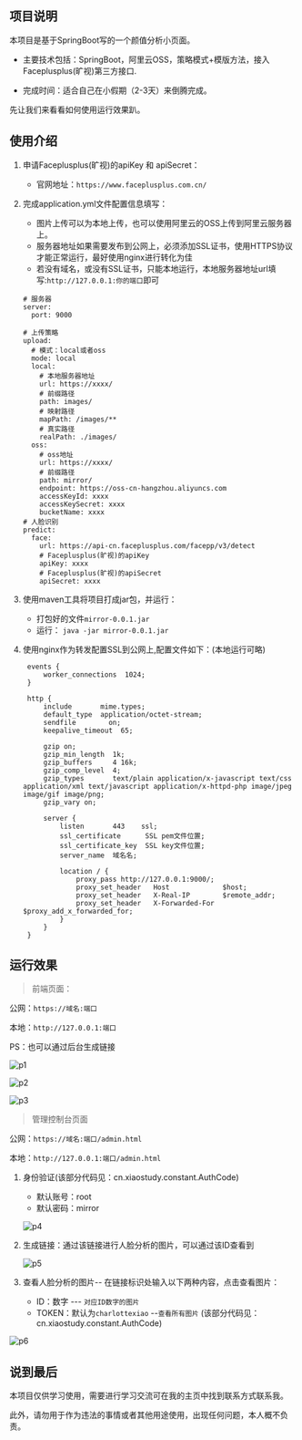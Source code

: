 ## 项目说明

本项目是基于SpringBoot写的一个颜值分析小页面。

- 主要技术包括：SpringBoot，阿里云OSS，策略模式+模版方法，接入Faceplusplus(旷视)第三方接口.

- 完成时间：适合自己在小假期（2-3天）来倒腾完成。

先让我们来看看如何使用运行效果趴。

## 使用介绍

1. 申请Faceplusplus(旷视)的apiKey 和 apiSecret：

   - 官网地址：`https://www.faceplusplus.com.cn/`

2. 完成application.yml文件配置信息填写：

   - 图片上传可以为本地上传，也可以使用阿里云的OSS上传到阿里云服务器上。
   - 服务器地址如果需要发布到公网上，必须添加SSL证书，使用HTTPS协议才能正常运行，最好使用nginx进行转化为佳
   - 若没有域名，或没有SSL证书，只能本地运行，本地服务器地址url填写:`http://127.0.0.1:你的端口`即可

   ```
   # 服务器
   server:
     port: 9000
   
   # 上传策略
   upload:
     # 模式：local或者oss
     mode: local
     local:
       # 本地服务器地址
       url: https://xxxx/
       # 前缀路径
       path: images/
       # 映射路径
       mapPath: /images/**
       # 真实路径
       realPath: ./images/
     oss:
       # oss地址
       url: https://xxxx/
       # 前缀路径
       path: mirror/
       endpoint: https://oss-cn-hangzhou.aliyuncs.com
       accessKeyId: xxxx
       accessKeySecret: xxxx
       bucketName: xxxx
   # 人脸识别
   predict:
     face:
       url: https://api-cn.faceplusplus.com/facepp/v3/detect
       # Faceplusplus(旷视)的apiKey
       apiKey: xxxx
       # Faceplusplus(旷视)的apiSecret
       apiSecret: xxxx
   ```

3. 使用maven工具将项目打成jar包，并运行：

   - 打包好的文件`mirror-0.0.1.jar`
   - 运行： `java -jar mirror-0.0.1.jar`

4. 使用nginx作为转发配置SSL到公网上,配置文件如下：(本地运行可略)

   ```nginx
    events {
        worker_connections  1024;
    }
    
    http {
        include       mime.types;
        default_type  application/octet-stream;
        sendfile        on;
        keepalive_timeout  65;
    
        gzip on;
        gzip_min_length  1k;
        gzip_buffers     4 16k;
        gzip_comp_level  4;
        gzip_types       text/plain application/x-javascript text/css application/xml text/javascript application/x-httpd-php image/jpeg image/gif image/png;
        gzip_vary on;
    
        server {
            listen       443    ssl;
            ssl_certificate      SSL pem文件位置; 
            ssl_certificate_key  SSL key文件位置;
            server_name  域名名;
         
            location / {        
                proxy_pass http://127.0.0.1:9000/;
                proxy_set_header   Host             $host;
                proxy_set_header   X-Real-IP        $remote_addr;                       
                proxy_set_header   X-Forwarded-For  $proxy_add_x_forwarded_for;
            }        
        }
    }
   ```

## 运行效果

> 前端页面：

公网：`https://域名:端口`

本地：`http://127.0.0.1:端口`

PS：也可以通过后台生成链接

![p1](https://github.com/charlotte-xiao/mirror/blob/main/images/p1.png)

![p2](https://github.com/charlotte-xiao/mirror/blob/main/images/p2.jpg)

![p3](https://github.com/charlotte-xiao/mirror/blob/main/images/p3.png)

> 管理控制台页面

公网：`https://域名:端口/admin.html`

本地：`http://127.0.0.1:端口/admin.html`

1. 身份验证(该部分代码见：cn.xiaostudy.constant.AuthCode)

   - 默认账号：root
   - 默认密码：mirror

   ![p4](https://github.com/charlotte-xiao/mirror/blob/main/images/p4.png)

2. 生成链接：通过该链接进行人脸分析的图片，可以通过该ID查看到

   ![p5](https://github.com/charlotte-xiao/mirror/blob/main/images/p5.png)

3. 查看人脸分析的图片-- 在链接标识处输入以下两种内容，点击查看图片：
   - ID：数字 --- `对应ID数字的图片`
   - TOKEN：默认为`charlottexiao` --`查看所有图片` (该部分代码见：cn.xiaostudy.constant.AuthCode)

![p6](https://github.com/charlotte-xiao/mirror/blob/main/images/p6.png)

## 说到最后

本项目仅供学习使用，需要进行学习交流可在我的主页中找到联系方式联系我。

此外，请勿用于作为违法的事情或者其他用途使用，出现任何问题，本人概不负责。
